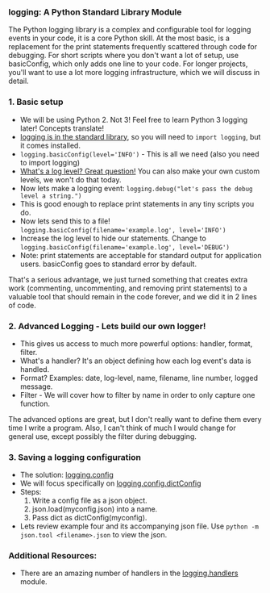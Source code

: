 

### logging: A Python Standard Library Module
The Python logging library is a complex and configurable tool for logging events in your code, it is a core Python skill.  At the most basic, is a replacement for the print statements frequently scattered through code for debugging. For short scripts where you don't want a lot of setup, use basicConfig, which only adds one line to your code.  For longer projects, you'll want to use a lot more logging infrastructure, which we will discuss in detail. 



### 1. Basic setup
- We will be using Python 2.  Not 3!  Feel free to learn Python 3 logging later! Concepts translate!
- [logging is in the standard library](https://docs.python.org/2/library/logging.html), so you will need to `import logging`, but it comes installed.
- `logging.basicConfig(level='INFO')` - This is all we need (also you need to import logging)
- [What's a log level? Great question!](https://docs.python.org/2/library/logging.html#logging-levels) You can also make your own custom levels, we won't do that today.
- Now lets make a logging event: `logging.debug("let's pass the debug level a string.")`
- This is good enough to replace print statements in any tiny scripts you do.
- Now lets send this to a file! `logging.basicConfig(filename='example.log', level='INFO')`
- Increase the log level to hide our statements. Change to `logging.basicConfig(filename='example.log', level='DEBUG')`
- Note: print statements are acceptable for standard output for application users. basicConfig goes to standard error by default.

That's a serious advantage, we just turned something that creates extra work (commenting, uncommenting, and removing print statements) to a valuable tool that should remain in the code forever, and we did it in 2 lines of code.

### 2. Advanced Logging - Lets build our own logger!
- This gives us access to much more powerful options: handler, format, filter.
- What's a handler? It's an object defining how each log event's data is handled.
- Format? Examples: date, log-level, name, filename, line number, logged message.
- Filter - We will cover how to filter by name in order to only capture one function.

The advanced options are great, but I don't really want to define them every time I write a program. Also, I can't think of much I would change for general use, except possibly the filter during debugging.

### 3. Saving a logging configuration
- The solution: [logging.config](https://docs.python.org/2/library/logging.config.html#module-logging.config)
- We will focus specifically on [logging.config.dictConfig](https://docs.python.org/2/library/logging.config.html#logging.config.dictConfig)
- Steps: 
    1. Write a config file as a json object.      
    2. json.load(myconfig.json) into a name.     
    3. Pass dict as dictConfig(myconfig).    
- Lets review example four and its accompanying json file. Use `python -m json.tool <filename>.json` to view the json.

### Additional Resources:
- There are an amazing number of handlers in the [logging.handlers](https://docs.python.org/2/library/logging.handlers.html#module-logging.handlers) module.





